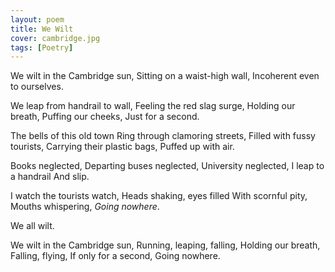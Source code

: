 ```yaml
---
layout: poem
title: We Wilt
cover: cambridge.jpg
tags: [Poetry]
---
```


We wilt in the Cambridge sun,
Sitting on a waist-high wall,
Incoherent even to ourselves.

We leap from handrail to wall,
Feeling the red slag surge,
Holding our breath,
Puffing our cheeks,
Just for a second.

The bells of this old town
Ring through clamoring streets,
Filled with fussy tourists,
Carrying their plastic bags,
Puffed up with air.

Books neglected,
Departing buses neglected,
University neglected,
I leap to a handrail
And slip.

I watch the tourists watch,
Heads shaking, eyes filled
With scornful pity,
Mouths whispering,
*Going nowhere*.

We all wilt.

We wilt in the Cambridge sun,
Running, leaping, falling,
Holding our breath,
Falling, flying,
If only for a second,
Going nowhere.
